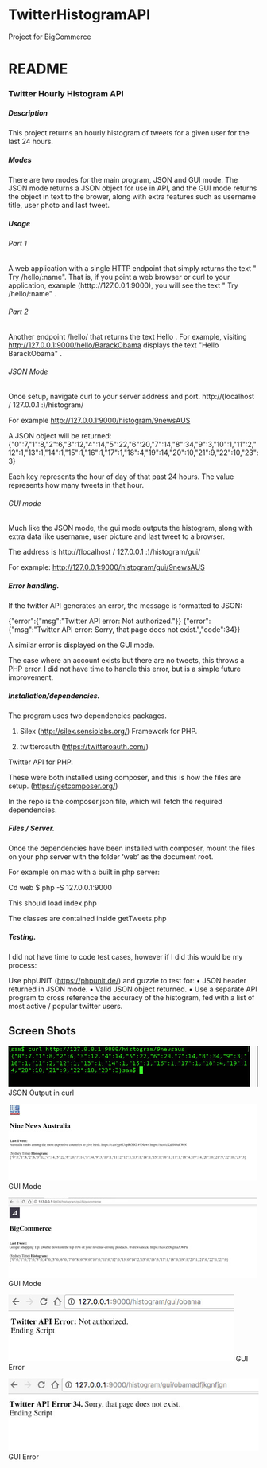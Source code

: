 # TwitterHistogramAPI
Project for BigCommerce

# README

### Twitter Hourly Histogram API

##### Description

This project returns an hourly histogram of tweets for a given user for the last 24 hours. 

##### Modes

There are two modes for the main program, JSON and GUI mode. 
The JSON mode returns a JSON object for use in API, and the GUI mode returns the object in text to the brower, along with extra features such as username title, user photo and last tweet. 

##### Usage

###### Part 1
A web application with a single HTTP endpoint that simply returns the text "​ Try /hello/:name"​. That is, if you point a web browser or curl to your application, example (htttp://127.0.0.1:9000), you will see the text "​ Try /hello/:name" ​.


###### Part 2
Another endpoint /hello/<name> that returns the text Hello <name>. For example, visiting http://127.0.0.1:9000/hello/BarackObama  displays the text ​"Hello BarackObama" ​.


###### JSON Mode
Once setup, navigate curl to your server address and port.
 http://(localhost / 127.0.0.1 :<port>)/histogram/<username>

For example
http://127.0.0.1:9000/histogram/9newsAUS

A JSON object will be returned:
{"0":7,"1":8,"2":6,"3":12,"4":14,"5":22,"6":20,"7":14,"8":34,"9":3,"10":1,"11":2,"12":1,"13":1,"14":1,"15":1,"16":1,"17":1,"18":4,"19":14,"20":10,"21":9,"22":10,"23":3}

Each key represents the hour of day of that past 24 hours. The value represents how many tweets in that hour.

###### GUI mode

Much like the JSON mode, the gui mode outputs the histogram, along with extra data like username, user picture and last tweet to a browser.

The address is 
http://(localhost / 127.0.0.1 :<port>)/histogram/gui/<username>

For example:
http://127.0.0.1:9000/histogram/gui/9newsAUS





##### Error handling.

If the twitter API generates an error, the message is formatted to JSON:

{"error":{"msg":"Twitter API error: Not authorized."}}
{"error":{"msg":"Twitter API error: Sorry, that page does not exist.","code":34}}

A similar error is displayed on the GUI mode.

The case where an account exists but there are no tweets, this throws a PHP error.
I did not have time to handle this error, but is a simple future improvement.

##### Installation/dependencies.

The program uses two dependencies packages.

1.	Silex (http://silex.sensiolabs.org/)
Framework for PHP.

2.	twitteroauth (https://twitteroauth.com/)

Twitter API for PHP.

These were both installed using composer, and this is how the files are setup. 
(https://getcomposer.org/)

In the repo is the composer.json file, which will fetch the required dependencies. 

##### Files / Server.

Once the dependencies have been installed with composer, mount the files on your php server with the folder ‘web’ as the document root.

For example on mac with a built in php server:

Cd web
$ php -S 127.0.0.1:9000

This should load index.php

The classes are contained inside getTweets.php

##### Testing.

I did not have time to code test cases, however if I did this would be my process:

Use phpUNIT (https://phpunit.de/) and guzzle to test for:
•	JSON header returned in JSON mode.
•	Valid JSON object returned.
•	Use a separate API program to cross reference the accuracy of the histogram, fed with a list of most active / popular twitter users.

## Screen Shots

![alt tag](Screenshots/ScreenShot1.jpg)
JSON Output in curl

![alt tag](Screenshots/ScreenShot2.jpg)
GUI Mode

![alt tag](Screenshots/ScreenShot3.jpg)
GUI Mode

![alt tag](Screenshots/ScreenShot4.jpg)
GUI Error

![alt tag](Screenshots/ScreenShot5.jpg)
GUI Error
